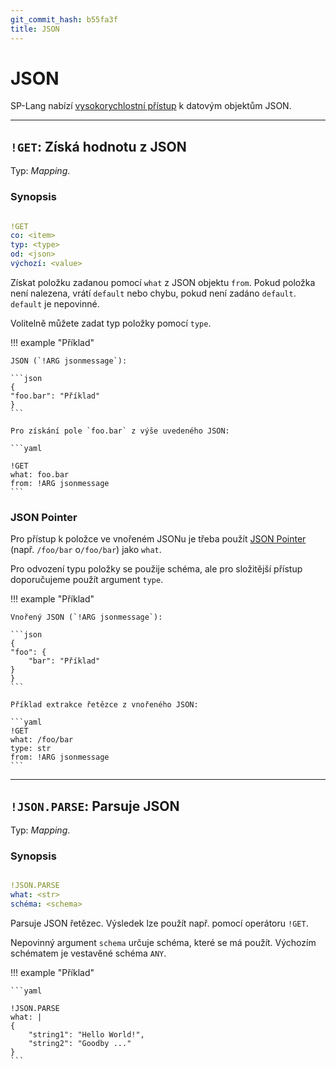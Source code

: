 ```yaml
---
git_commit_hash: b55fa3f
title: JSON
---
```


# JSON


SP-Lang nabízí [vysokorychlostní přístup](https://simdjson.org) k datovým objektům JSON.

--- 

## `!GET`: Získá hodnotu z JSON 

Typ: _Mapping_.


### Synopsis

```yaml

!GET
co: <item>
typ: <type>
od: <json>
výchozí: <value>
```

Získat položku zadanou pomocí `what` z JSON objektu `from`.
Pokud položka není nalezena, vrátí `default` nebo chybu, pokud není zadáno `default`.
`default` je nepovinné.

Volitelně můžete zadat typ položky pomocí `type`.

!!! example "Příklad"

	JSON (`!ARG jsonmessage`):

	```json
	{
	"foo.bar": "Příklad"
	}
	```

	Pro získání pole `foo.bar` z výše uvedeného JSON:

	```yaml

	!GET
	what: foo.bar
	from: !ARG jsonmessage
	```


### JSON Pointer

Pro přístup k položce ve vnořeném JSONu je třeba použít [JSON Pointer](https://datatracker.ietf.org/doc/html/rfc6901) (např. `/foo/bar` o`/foo/bar`) jako `what`.

Pro odvození typu položky se použije schéma, ale pro složitější přístup doporučujeme použít argument `type`.

!!! example "Příklad"

	Vnořený JSON (`!ARG jsonmessage`):

	```json
	{
	"foo": {
		"bar": "Příklad"
	}
	}
	```

	Příklad extrakce řetězce z vnořeného JSON:

	```yaml
	!GET
	what: /foo/bar
	type: str
	from: !ARG jsonmessage
	```

--- 

## `!JSON.PARSE`: Parsuje JSON 

Typ: _Mapping_.

### Synopsis

```yaml

!JSON.PARSE
what: <str>
schéma: <schema>
```

Parsuje JSON řetězec.
Výsledek lze použít např. pomocí operátoru `!GET`.

Nepovinný argument `schema` určuje schéma, které se má použít.
Výchozím schématem je vestavěné schéma `ANY`.


!!! example "Příklad"

	```yaml

	!JSON.PARSE
	what: |
	{
		"string1": "Hello World!",
		"string2": "Goodby ..."
	}
	```
